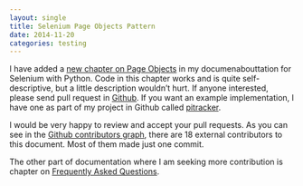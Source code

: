 ```yaml
---
layout: single
title: Selenium Page Objects Pattern
date: 2014-11-20
categories: testing
---
```


I have added a [new chapter on Page Objects] in my documenabouttation
for Selenium with Python.  Code in this chapter works and is quite
self-descriptive, but a little description wouldn’t hurt.  If anyone
interested, please send pull request in [Github].  If you want an
example implementation, I have one as part of my project in Github
called [pitracker].

I would be very happy to review and accept your pull requests.  As you
can see in the [Github contributors graph], there are 18 external
contributors to this document.  Most of them made just one commit.

The other part of documentation where I am seeking more contribution
is chapter on [Frequently Asked Questions].

[new chapter on Page Objects]: http://selenium-python.readthedocs.org/page-objects.html
[Github]: https://github.com/baijum/selenium-python
[pitracker]: https://github.com/baijum/pitracker/tree/master/test/acceptance
[Github contributors graph]: https://github.com/baijum/selenium-python/graphs/contributors
[Frequently Asked Questions]: http://selenium-python.readthedocs.org/faq.html
